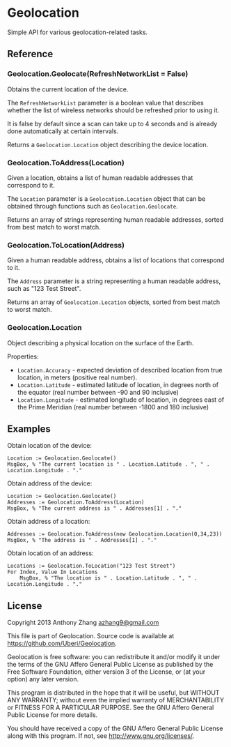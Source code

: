 Geolocation
===========
Simple API for various geolocation-related tasks.

Reference
---------

### Geolocation.Geolocate(RefreshNetworkList = False)

Obtains the current location of the device.

The `RefreshNetworkList` parameter is a boolean value that describes whether the list of wireless networks should be refreshed prior to using it.

It is false by default since a scan can take up to 4 seconds and is already done automatically at certain intervals.

Returns a `Geolocation.Location` object describing the device location.

### Geolocation.ToAddress(Location)

Given a location, obtains a list of human readable addresses that correspond to it.

The `Location` parameter is a `Geolocation.Location` object that can be obtained through functions such as `Geolocation.Geolocate`.

Returns an array of strings representing human readable addresses, sorted from best match to worst match.

### Geolocation.ToLocation(Address)

Given a human readable address, obtains a list of locations that correspond to it.

The `Address` parameter is a string representing a human readable address, such as "123 Test Street".

Returns an array of `Geolocation.Location` objects, sorted from best match to worst match.

### Geolocation.Location

Object describing a physical location on the surface of the Earth.

Properties:

* `Location.Accuracy` - expected deviation of described location from true location, in meters (positive real number).
* `Location.Latitude` - estimated latitude of location, in degrees north of the equator (real number between -90 and 90 inclusive)
* `Location.Longitude` - estimated longitude of location, in degrees east of the Prime Meridian (real number between -1800 and 180 inclusive)

Examples
--------

Obtain location of the device:

    Location := Geolocation.Geolocate()
    MsgBox, % "The current location is " . Location.Latitude . ", " . Location.Longitude . "."

Obtain address of the device:

    Location := Geolocation.Geolocate()
    Addresses := Geolocation.ToAddress(Location)
    MsgBox, % "The current address is " . Addresses[1] . "."

Obtain address of a location:

    Addresses := Geolocation.ToAddress(new Geolocation.Location(0,34,23))
    MsgBox, % "The address is " . Addresses[1] . "."

Obtain location of an address:

    Locations := Geolocation.ToLocation("123 Test Street")
    For Index, Value In Locations
        MsgBox, % "The location is " . Location.Latitude . ", " . Location.Longitude . "."

License
-------

Copyright 2013 Anthony Zhang <azhang9@gmail.com>

This file is part of Geolocation. Source code is available at <https://github.com/Uberi/Geolocation>.

Geolocation is free software: you can redistribute it and/or modify
it under the terms of the GNU Affero General Public License as published by
the Free Software Foundation, either version 3 of the License, or
(at your option) any later version.

This program is distributed in the hope that it will be useful,
but WITHOUT ANY WARRANTY; without even the implied warranty of
MERCHANTABILITY or FITNESS FOR A PARTICULAR PURPOSE.  See the
GNU Affero General Public License for more details.

You should have received a copy of the GNU Affero General Public License
along with this program.  If not, see <http://www.gnu.org/licenses/>.